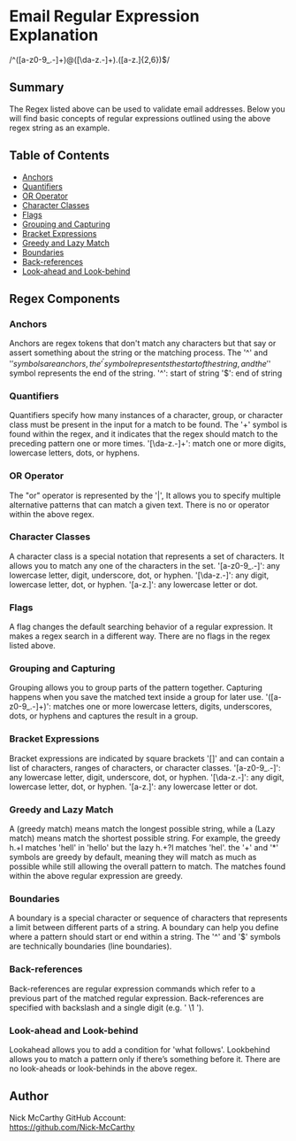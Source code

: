 # Email Regular Expression Explanation
/^([a-z0-9_\.-]+)@([\da-z\.-]+)\.([a-z\.]{2,6})$/
## Summary
The Regex listed above can be used to validate email addresses. Below you will find basic concepts of regular expressions outlined using the above regex string as an example.
## Table of Contents

- [Anchors](#anchors)
- [Quantifiers](#quantifiers)
- [OR Operator](#or-operator)
- [Character Classes](#character-classes)
- [Flags](#flags)
- [Grouping and Capturing](#grouping-and-capturing)
- [Bracket Expressions](#bracket-expressions)
- [Greedy and Lazy Match](#greedy-and-lazy-match)
- [Boundaries](#boundaries)
- [Back-references](#back-references)
- [Look-ahead and Look-behind](#look-ahead-and-look-behind)

## Regex Components

### Anchors
Anchors are regex tokens that don't match any characters but that say or assert something about the string or the matching process. The '^' and '$' symbols are anchors, the '^' symbol represents the start of the string, and the '$' symbol represents the end of the string.
'^': start of string
'$': end of string

### Quantifiers
Quantifiers specify how many instances of a character, group, or character class must be present in the input for a match to be found. The '+' symbol is found within the regex, and it indicates that the regex should match to the preceding pattern one or more times.
'[\da-z\.-]+': match one or more digits, lowercase letters, dots, or hyphens.

### OR Operator
The "or" operator is represented by the '|', It allows you to specify multiple alternative patterns that can match a given text. There is no or operator within the above regex.

### Character Classes
A character class is a special notation that represents a set of characters. It allows you to match any one of the characters in the set.
'[a-z0-9_\.-]': any lowercase letter, digit, underscore, dot, or hyphen.
'[\da-z\.-]': any digit, lowercase letter, dot, or hyphen.
'[a-z\.]': any lowercase letter or dot.


### Flags
A flag changes the default searching behavior of a regular expression. It makes a regex search in a different way.
There are no flags in the regex listed above.

### Grouping and Capturing
Grouping allows you to group parts of the pattern together. Capturing happens when you save the matched text inside a group for later use.
'([a-z0-9_\.-]+)': matches one or more lowercase letters, digits, underscores, dots, or hyphens and captures the result in a group.

### Bracket Expressions
Bracket expressions are indicated by square brackets '[]' and can contain a list of characters, ranges of characters, or character classes.
'[a-z0-9_\.-]': any lowercase letter, digit, underscore, dot, or hyphen.
'[\da-z\.-]': any digit, lowercase letter, dot, or hyphen.
'[a-z\.]': any lowercase letter or dot.

### Greedy and Lazy Match
A (greedy match) means match the longest possible string, while a (Lazy match) means match the shortest possible string. For example, the greedy h.+l matches 'hell' in 'hello' but the lazy h.+?l matches 'hel'. the '+' and '*' symbols are greedy by default, meaning they will match as much as possible while still allowing the overall pattern to match. The matches found within the above regular expression are greedy.

### Boundaries
A boundary is a special character or sequence of characters that represents a limit between different parts of a string. A boundary can help you define where a pattern should start or end within a string. The '^' and '$' symbols are technically boundaries (line boundaries).

### Back-references
Back-references are regular expression commands which refer to a previous part of the matched regular expression. Back-references are specified with backslash and a single digit (e.g. ' \1 '). 

### Look-ahead and Look-behind
Lookahead allows you to add a condition for 'what follows'. Lookbehind allows you to match a pattern only if there’s something before it. There are no look-aheads or look-behinds in the above regex. 

## Author
Nick McCarthy
GitHub Account:
<br>
https://github.com/Nick-McCarthy
